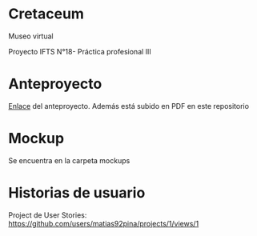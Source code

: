 # Cretaceum
Museo virtual

Proyecto IFTS N°18- Práctica profesional III

# Anteproyecto
[Enlace](https://docs.google.com/document/d/1L7Yr5wQT3w_wKJL4Wi9u_i9fPMztAa3MYJy3_DdbTxU/edit?usp=sharing) del anteproyecto. 
Además está subido en PDF en este repositorio

# Mockup
Se encuentra en la carpeta mockups

# Historias de usuario
Project de User Stories: https://github.com/users/matias92pina/projects/1/views/1

